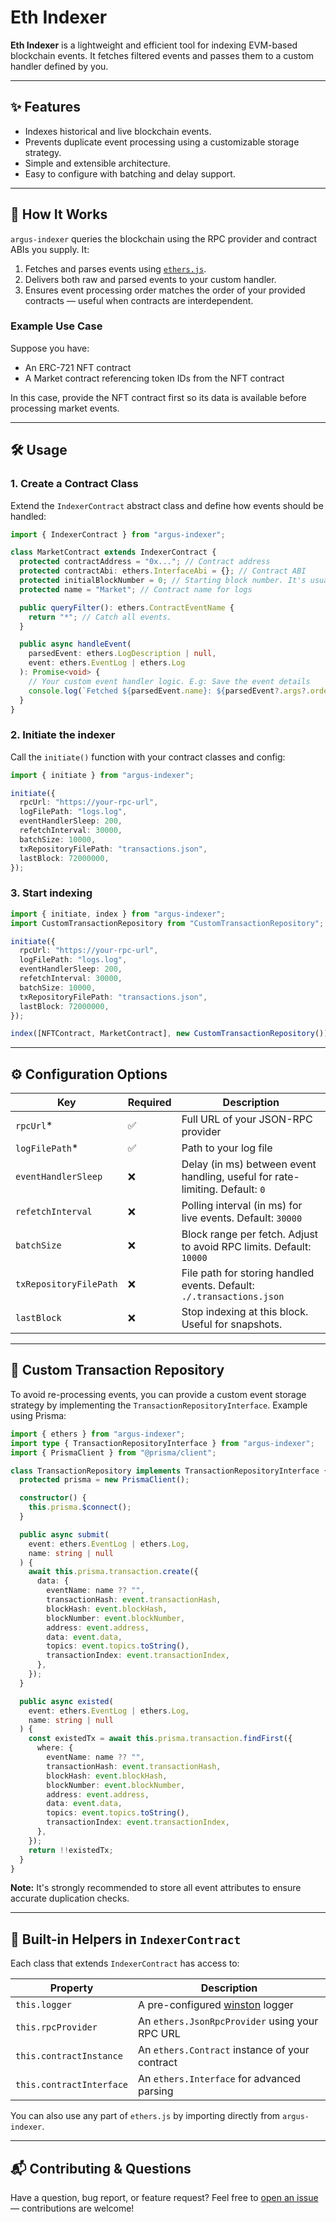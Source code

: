 # Eth Indexer

**Eth Indexer** is a lightweight and efficient tool for indexing EVM-based blockchain events.
It fetches filtered events and passes them to a custom handler defined by you.

---

## ✨ Features

- Indexes historical and live blockchain events.
- Prevents duplicate event processing using a customizable storage strategy.
- Simple and extensible architecture.
- Easy to configure with batching and delay support.

---

## 🚀 How It Works

`argus-indexer` queries the blockchain using the RPC provider and contract ABIs you supply. It:

1. Fetches and parses events using [`ethers.js`](https://docs.ethers.org/).
2. Delivers both raw and parsed events to your custom handler.
3. Ensures event processing order matches the order of your provided contracts — useful when contracts are interdependent.

### Example Use Case

Suppose you have:

- An ERC-721 NFT contract
- A Market contract referencing token IDs from the NFT contract

In this case, provide the NFT contract first so its data is available before processing market events.

---

## 🛠️ Usage

### 1. Create a Contract Class

Extend the `IndexerContract` abstract class and define how events should be handled:

```ts
import { IndexerContract } from "argus-indexer";

class MarketContract extends IndexerContract {
  protected contractAddress = "0x..."; // Contract address
  protected contractAbi: ethers.InterfaceAbi = {}; // Contract ABI
  protected initialBlockNumber = 0; // Starting block number. It's usually the number of the block which the contract is deployed on.
  protected name = "Market"; // Contract name for logs

  public queryFilter(): ethers.ContractEventName {
    return "*"; // Catch all events.
  }

  public async handleEvent(
    parsedEvent: ethers.LogDescription | null,
    event: ethers.EventLog | ethers.Log
  ): Promise<void> {
    // Your custom event handler logic. E.g: Save the event details
    console.log(`Fetched ${parsedEvent.name}: ${parsedEvent?.args?.order_id}`);
  }
}
```

### 2. Initiate the indexer

Call the `initiate()` function with your contract classes and config:

```ts
import { initiate } from "argus-indexer";

initiate({
  rpcUrl: "https://your-rpc-url",
  logFilePath: "logs.log",
  eventHandlerSleep: 200,
  refetchInterval: 30000,
  batchSize: 10000,
  txRepositoryFilePath: "transactions.json",
  lastBlock: 72000000,
});
```

### 3. Start indexing

```ts
import { initiate, index } from "argus-indexer";
import CustomTransactionRepository from "CustomTransactionRepository";

initiate({
  rpcUrl: "https://your-rpc-url",
  logFilePath: "logs.log",
  eventHandlerSleep: 200,
  refetchInterval: 30000,
  batchSize: 10000,
  txRepositoryFilePath: "transactions.json",
  lastBlock: 72000000,
});

index([NFTContract, MarketContract], new CustomTransactionRepository());
```

---

## ⚙️ Configuration Options

| Key                    | Required | Description                                                                  |
| ---------------------- | -------- | ---------------------------------------------------------------------------- |
| `rpcUrl`\*             | ✅       | Full URL of your JSON-RPC provider                                           |
| `logFilePath`\*        | ✅       | Path to your log file                                                        |
| `eventHandlerSleep`    | ❌       | Delay (in ms) between event handling, useful for rate-limiting. Default: `0` |
| `refetchInterval`      | ❌       | Polling interval (in ms) for live events. Default: `30000`                   |
| `batchSize`            | ❌       | Block range per fetch. Adjust to avoid RPC limits. Default: `10000`          |
| `txRepositoryFilePath` | ❌       | File path for storing handled events. Default: `./.transactions.json`        |
| `lastBlock`            | ❌       | Stop indexing at this block. Useful for snapshots.                           |

---

## 🧩 Custom Transaction Repository

To avoid re-processing events, you can provide a custom event storage strategy by implementing the `TransactionRepositoryInterface`. Example using Prisma:

```ts
import { ethers } from "argus-indexer";
import type { TransactionRepositoryInterface } from "argus-indexer";
import { PrismaClient } from "@prisma/client";

class TransactionRepository implements TransactionRepositoryInterface {
  protected prisma = new PrismaClient();

  constructor() {
    this.prisma.$connect();
  }

  public async submit(
    event: ethers.EventLog | ethers.Log,
    name: string | null
  ) {
    await this.prisma.transaction.create({
      data: {
        eventName: name ?? "",
        transactionHash: event.transactionHash,
        blockHash: event.blockHash,
        blockNumber: event.blockNumber,
        address: event.address,
        data: event.data,
        topics: event.topics.toString(),
        transactionIndex: event.transactionIndex,
      },
    });
  }

  public async existed(
    event: ethers.EventLog | ethers.Log,
    name: string | null
  ) {
    const existedTx = await this.prisma.transaction.findFirst({
      where: {
        eventName: name ?? "",
        transactionHash: event.transactionHash,
        blockHash: event.blockHash,
        blockNumber: event.blockNumber,
        address: event.address,
        data: event.data,
        topics: event.topics.toString(),
        transactionIndex: event.transactionIndex,
      },
    });
    return !!existedTx;
  }
}
```

**Note:** It's strongly recommended to store all event attributes to ensure accurate duplication checks.

---

## 🔧 Built-in Helpers in `IndexerContract`

Each class that extends `IndexerContract` has access to:

| Property                 | Description                                                             |
| ------------------------ | ----------------------------------------------------------------------- |
| `this.logger`            | A pre-configured [winston](https://github.com/winstonjs/winston) logger |
| `this.rpcProvider`       | An `ethers.JsonRpcProvider` using your RPC URL                          |
| `this.contractInstance`  | An `ethers.Contract` instance of your contract                          |
| `this.contractInterface` | An `ethers.Interface` for advanced parsing                              |

You can also use any part of `ethers.js` by importing directly from `argus-indexer`.

---

## 📬 Contributing & Questions

Have a question, bug report, or feature request? Feel free to [open an issue](https://github.com/fash-ns/eth-indexer/issues) — contributions are welcome!
